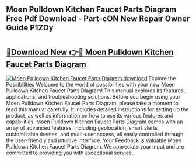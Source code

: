 ## Moen Pulldown Kitchen Faucet Parts Diagram Free Pdf Download - Part-cON New Repair Owner Guide P1ZDy

# <h2><a href="http://dfpnc9p.blite.top/?on=Moen+Pulldown+Kitchen+Faucet+Parts+Diagram">🔗Download New 👉🔴 Moen Pulldown Kitchen Faucet Parts Diagram</a></h2>

[![Moen Pulldown Kitchen Faucet Parts Diagram download](https://i.imgur.com/lujVjoI.png)](http://dfpnc9p.blite.top/?on=Moen+Pulldown+Kitchen+Faucet+Parts+Diagram)
Explore the Possibilities Welcome to the world of possibilities with your new Moen Pulldown Kitchen Faucet Parts Diagram! This manual explores its features, applications, and troubleshooting solutions. Before you begin using your Moen Pulldown Kitchen Faucet Parts Diagram, please take a moment to read this manual carefully. It includes detailed instructions for setting up the product, as well as information on how to use its various features and capabilities. Moen Pulldown Kitchen Faucet Parts Diagram comes with an array of advanced features, including geolocation, smart alerts, customizable themes, and multi-user access, all easily controlled through the user-friendly and intuitive interface. Your Feedback is Valuable Moen Pulldown Kitchen Faucet Parts Diagram. We appreciate your input and are committed to providing you with exceptional service.
